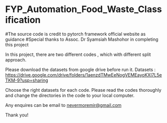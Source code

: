 # FYP_Automation_Food_Waste_Classification
#The source code is credit to pytorch framework official website as guidance
#Special thanks to Assoc. Dr Syamsiah Mashohor in completing this project

In this project, there are two different codes , which with different split approach.

Please download the datasets from google drive before run it.
Datasets : https://drive.google.com/drive/folders/1aenzdTMwEeNogVEMEayoKXl7L5eTKM-9?usp=sharing

Choose the right datasets for each code.
Please read the codes thoroughly and change the directories in the code to your local computer. 

Any enquires can be email to nevermoremir@gmail.com

Thank you!
